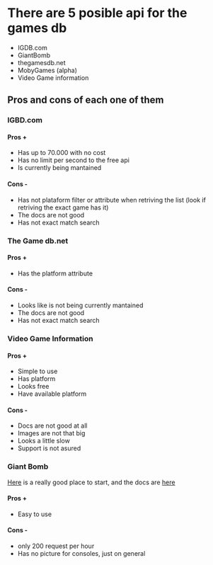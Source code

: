 # There are 5 posible api for the games db
* IGDB.com
* GiantBomb
* thegamesdb.net
* MobyGames (alpha)
* Video Game information

## Pros and cons of each one of them
### IGBD.com
#### Pros +
* Has up to 70.000 with no cost
* Has no limit per second to the free api
* Is currently being mantained
#### Cons -
* Has not plataform filter or attribute when retriving the list (look if retriving the exact game has it)
* The docs are not good
* Has not exact match search

### The Game db.net
#### Pros +
* Has the platform attribute

#### Cons -
* Looks like is not being currently mantained
* The docs are not good
* Has not exact match search

### Video Game Information
#### Pros +
* Simple to use
* Has platform
* Looks free
* Have available platform

#### Cons -
* Docs are not good at all
* Images are not that big
* Looks a little slow
* Support is not asured

### Giant Bomb
[Here](https://www.giantbomb.com/forums/api-developers-3017/quick-start-guide-to-using-the-api-1427959/) is a really good place to start, and the docs are [here](https://www.giantbomb.com/api/documentation#toc-0-0)
#### Pros +
* Easy to use
#### Cons -
* only 200 request per hour
* Has no picture for consoles, just on general
